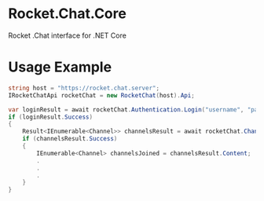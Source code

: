 # Rocket.Chat.Core
Rocket .Chat interface for .NET Core

# Usage Example

```csharp
string host = "https://rocket.chat.server";
IRocketChatApi rocketChat = new RocketChat(host).Api;

var loginResult = await rocketChat.Authentication.Login("username", "password");
if (loginResult.Success)
{
    Result<IEnumerable<Channel>> channelsResult = await rocketChat.Channels.ListJoined();
    if (channelsResult.Success)
    {
        IEnumerable<Channel> channelsJoined = channelsResult.Content;
        .
        .
        .
    }
}
```